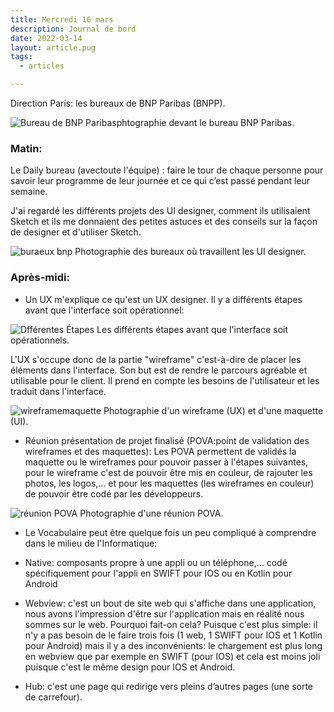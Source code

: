 ```yaml
---
title: Mercredi 16 mars
description: Journal de bord
date: 2022-03-14
layout: article.pug
tags:
  - articles

---
```

Direction Paris: les bureaux de BNP Paribas (BNPP).

![Bureau de BNP Paribas](/assets/devantbnp.jpg)phtographie devant le bureau BNP Paribas.

### Matin:
Le Daily bureau (avectoute l'équipe) : faire le tour de chaque personne pour savoir leur programme de leur journée et ce qui c’est passé pendant leur semaine.

J'ai regardé les différents projets des UI designer, comment ils utilisaient Sketch et ils me donnaient des petites astuces et des conseils sur la façon de designer et d'utiliser Sketch.

![buraeux bnp](/assets/domi.jpeg) Photographie des bureaux où travaillent les UI designer.

### Après-midi:
- Un UX m'explique ce qu'est un UX designer. Il y a différents étapes avant que l'interface soit opérationnel:

![Dfférentes Étapes](/assets/flow-ui-dev.jpeg) Les différents étapes avant que l'interface soit opérationnels.  

L'UX s'occupe donc de la partie "wireframe" c'est-à-dire de placer les éléments dans l'interface. Son but est de rendre le parcours agréable et utilisable pour le client. Il prend en compte les besoins de l'utilisateur et les traduit dans l'interface.

![wireframemaquette](/assets/maquettewireframe.jpg) Photographie d'un wireframe (UX) et d'une maquette (UI).

- Réunion présentation de projet finalisé (POVA:point de validation des wireframes et des maquettes):
Les POVA permettent de validés la maquette  ou le wireframes pour pouvoir passer à l'étapes suivantes, pour le wireframe c'est de pouvoir être mis en couleur, de rajouter les photos, les logos,... et pour les maquettes (les wireframes en couleur) de pouvoir être codé par les développeurs.

![réunion POVA](/assets/reunionPOVA.jpeg) Photographie d'une réunion POVA.


* Le Vocabulaire peut être quelque fois un peu compliqué à comprendre dans le milieu de l'Informatique:

- Native: composants propre à une appli ou un téléphone,… codé spécifiquement pour l'appli en SWIFT pour IOS ou en Kotlin pour Android

- Webview: c'est un bout de site web qui s'affiche dans une application, nous avons l'impression d'être sur l'application mais en réalité nous sommes sur le web. Pourquoi fait-on cela? Puisque c'est plus simple: il n'y a pas besoin de le faire trois fois (1 web, 1 SWIFT pour IOS et 1 Kotlin pour Android) mais il y a des inconvénients: le chargement est plus long en webview que par exemple en SWIFT (pour IOS) et cela est moins joli puisque c'est le même design pour IOS et Android.

- Hub: c'est une page qui redirige vers pleins d’autres pages (une sorte de carrefour).


<!-- pourquoi? parce que c'est plus simple
* on le fait une seule fois au lieu de 3 fois (1 web + 1 SWIFT + 1 kotlin)
* on est des feignasses à la BNP
inconvénient
* c'est plus lent
* comme c'est le même design pour ios et android, c'est moins joli
* on peut faire moins de trucs -->
<!-- parcours succession c'est quoi un parcours -->
<!-- vazi-->
<!-- (photo?) -->
<!-- photo provisoire -->
<!-- standup / daily  pourquoi? -->
